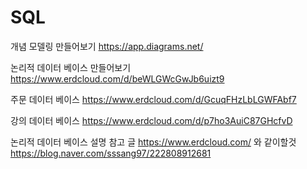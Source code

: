 # SQL

개념 모델링 만들어보기
https://app.diagrams.net/

논리적 데이터 베이스 만들어보기
https://www.erdcloud.com/d/beWLGWcGwJb6uizt9


주문 데이터 베이스
https://www.erdcloud.com/d/GcuqFHzLbLGWFAbf7

강의 데이터 베이스
https://www.erdcloud.com/d/p7ho3AuiC87GHcfvD


논리적 데이터 베이스 설명 참고 글
https://www.erdcloud.com/ 와 같이할것
https://blog.naver.com/sssang97/222808912681


